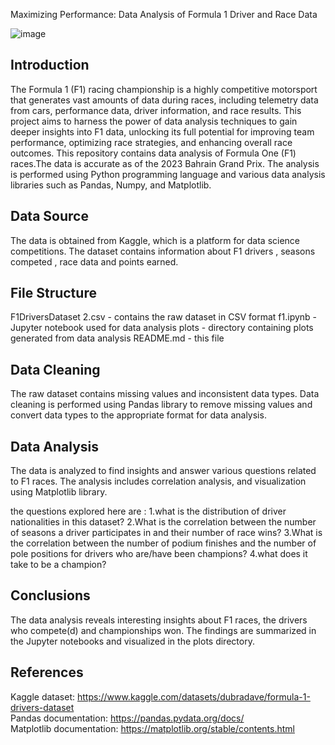Maximizing Performance: Data Analysis of Formula 1 Driver and Race Data

![image](https://github.com/user-attachments/assets/6a34d27e-bd9e-4a0b-ae35-b460bfd55b6b)

Introduction
-----------------------------------------------------------------------------------------------------------------------------------------------------------------------------------------------------------------------
The Formula 1 (F1) racing championship is a highly competitive motorsport that generates vast amounts of data during races, including telemetry data from cars, performance data, driver information, and race results. This project aims to harness the power of data analysis techniques to gain deeper insights into F1 data, unlocking its full potential for improving team performance, optimizing race strategies, and enhancing overall race outcomes. This repository contains data analysis of Formula One (F1) races.The data is accurate as of the 2023 Bahrain Grand Prix. The analysis is performed using Python programming language and various data analysis libraries such as Pandas, Numpy, and Matplotlib.

Data Source
-----------------------------------------------------------------------------------------------------------------------------------------------------------------------------------------------------------------------
The data is obtained from Kaggle, which is a platform for data science competitions. The dataset contains information about F1 drivers , seasons competed , race data and points earned.

File Structure
-----------------------------------------------------------------------------------------------------------------------------------------------------------------------------------------------------------------------
  F1DriversDataset 2.csv - contains the raw dataset in CSV format
  f1.ipynb - Jupyter notebook used for data analysis
  plots - directory containing plots generated from data analysis
  README.md - this file

 Data Cleaning
 ----------------------------------------------------------------------------------------------------------------------------------------------------------------------------------------------------------------------
 The raw dataset contains missing values and inconsistent data types. Data cleaning is performed using Pandas library to remove missing values and convert data types to the appropriate format for data analysis.

 Data Analysis
 --------------------------------------------------------------------------------------------------------------------------------------------------------------------------------------------------------------------
 The data is analyzed to find insights and answer various questions related to F1 races. The analysis includes correlation analysis, and visualization using Matplotlib library.

the questions explored here are :
  1.what is the distribution of driver nationalities in this dataset?
  2.What is the correlation between the number of seasons a driver participates in and their number of race wins?
  3.What is the correlation between the number of podium finishes and the number of pole positions for drivers who are/have been champions?
  4.what does it take to be a champion?

Conclusions
----------------------------------------------------------------------------------------------------------------------------------------------------------------------------------------------------------------------
The data analysis reveals interesting insights about F1 races, the drivers who compete(d) and championships won. The findings are summarized in the Jupyter notebooks and visualized in the plots directory.

References
--------------------------------------------------------------------------------------------------------------------------------------------------------------------------------------------------------------------
Kaggle dataset: https://www.kaggle.com/datasets/dubradave/formula-1-drivers-dataset                                                                                     
Pandas documentation: https://pandas.pydata.org/docs/                                                                                                        
Matplotlib documentation: https://matplotlib.org/stable/contents.html

